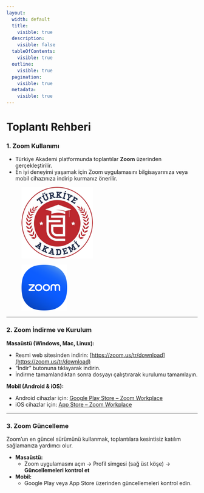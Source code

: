 ```yaml
---
layout:
  width: default
  title:
    visible: true
  description:
    visible: false
  tableOfContents:
    visible: true
  outline:
    visible: true
  pagination:
    visible: true
  metadata:
    visible: true
---
```


# Toplantı Rehberi

### 1. Zoom Kullanımı

* Türkiye Akademi platformunda toplantılar **Zoom** üzerinden gerçekleştirilir.
* En iyi deneyimi yaşamak için Zoom uygulamasını bilgisayarınıza veya mobil cihazınıza indirip kurmanız önerilir.

<div><figure><img src="../.gitbook/assets/image.svg" alt="" width="188"><figcaption></figcaption></figure> <figure><img src="../.gitbook/assets/image (6).png" alt="" width="120"><figcaption></figcaption></figure></div>

***

### 2. Zoom İndirme ve Kurulum

**Masaüstü (Windows, Mac, Linux):**

* Resmi web sitesinden indirin: [https://zoom.us/tr/download](https://zoom.us/tr/download)
* “İndir” butonuna tıklayarak indirin.
* İndirme tamamlandıktan sonra dosyayı çalıştırarak kurulumu tamamlayın.

**Mobil (Android & iOS):**

* Android cihazlar için: [Google Play Store – Zoom Workplace](https://play.google.com/store/apps/details?id=us.zoom.videomeetings)
* iOS cihazlar için: [App Store – Zoom Workplace](https://apps.apple.com/us/app/zoom-workplace/id546505307)

***

### 3. Zoom Güncelleme

Zoom’un en güncel sürümünü kullanmak, toplantılara kesintisiz katılım sağlamanıza yardımcı olur.

* **Masaüstü:**
  * Zoom uygulamasını açın → Profil simgesi (sağ üst köşe) → **Güncellemeleri kontrol et**
* **Mobil:**
  * Google Play veya App Store üzerinden güncellemeleri kontrol edin.
